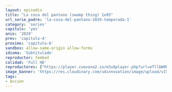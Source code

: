 ```yaml
---
layout: episodio
title: "La cosa del pantano (swamp thing) 1x05"
url_serie_padre: 'la-cosa-del-pantano-2019-temporada-1'
category: 'series'
capitulo: 'yes'
anio: '2019'
prev: 'capitulo-4'
proximo: 'capitulo-6'
sandbox: allow-same-origin allow-forms
idioma: 'Subtitulado'
reproductor: fembed
calidad: 'Full HD'
reproductores: ["https://player.cuevana2.io/m3u8player.php?url=eTllbW9hZHpYNURLejlaalg2T3BsYy9PMHNTV29hYWVuY3JYMEpHVm9LRm9uWlRYbTVKL2haZXhYczZWMkpzPQ&sub=https://sub.cuevana2.io/vtt-sub/sub7/Swamp.Thing.S01E05.vtt"]
image_banner: 'https://res.cloudinary.com/u4innovation/image/upload/v1564461574/lacosa-banner_cihqgn.jpg'
tags:
- Accion
---
```












